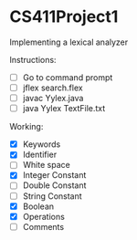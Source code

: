 # CS411Project1
Implementing a lexical analyzer

Instructions:
- [ ] Go to command prompt
- [ ] jflex search.flex
- [ ] javac Yylex.java
- [ ] java Yylex TextFile.txt

Working:
- [X] Keywords
- [X] Identifier
- [ ] White space
- [X] Integer Constant
- [ ] Double Constant
- [ ] String Constant
- [X] Boolean
- [X] Operations
- [ ] Comments

